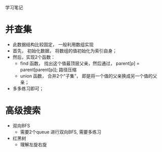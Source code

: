 学习笔记
# 并查集
* 此数据结构比较固定， 一般利用数组实现
* 首先， 初始化数据， 将数组的值初始化为索引自身；
* 然后，实现2个函数：
    * find 函数， 找出这个值最顶层父亲，然后通过， parent[p] = parent[parent[p]]; 路径压缩
    * union 函数， 合并2个“子集”， 即是将一个值的父亲换成另一个值的父亲；
* 多多练习即可；

# 高级搜索
* 双向BFS
    * 需要2个queue 进行双向BFS, 需要多练习
* 红黑树
    * 理解左旋右旋